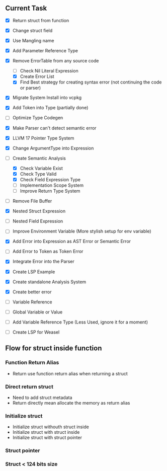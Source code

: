 ## Current Task

- [x] Return struct from function
- [x] Change struct field
- [x] Use Mangling name
- [x] Add Parameter Reference Type
- [x] Remove ErrorTable from any source code

  - [ ] Check Nil Literal Expression
  - [x] Create Error List
  - [x] Find Best strategy for creating syntax error (not continuing the code or parser)

- [x] Migrate System Install into vcpkg
- [x] Add Token into Type (partially done)
- [ ] Optimize Type Codegen
- [x] Make Parser can't detect semantic error
- [x] LLVM 17 Pointer Type System
- [x] Change ArgumentType into Expression
- [ ] Create Semantic Analysis

  - [x] Check Variable Exist
  - [x] Check Type Valid
  - [x] Check Field Expression Type
  - [ ] Implementation Scope System
  - [ ] Improve Return Type System

- [ ] Remove File Buffer
- [x] Nested Struct Expression
- [ ] Nested Field Expression
- [ ] Improve Environment Variable (More stylish setup for env variable)
- [x] Add Error into Expression as AST Error or Semantic Error
- [ ] Add Error to Token as Token Error
- [x] Integrate Error into the Parser
- [x] Create LSP Example
- [x] Create standalone Analysis System
- [x] Create better error
- [ ] Variable Reference
- [ ] Global Variable or Value
- [ ] Add Variable Reference Type (Less Used, ignore it for a moment)
- [ ] Create LSP for Weasel

## Flow for struct inside function

### Function Return Alias

- Return use function return alias when returning a struct

### Direct return struct

- Need to add struct metadata
- Return directly mean allocate the memory as return alias

### Initialize struct

- Initialize struct withouth struct inside
- Initialize struct with struct inside
- Initialize struct with struct pointer

### Struct pointer

### Struct < 124 bits size
